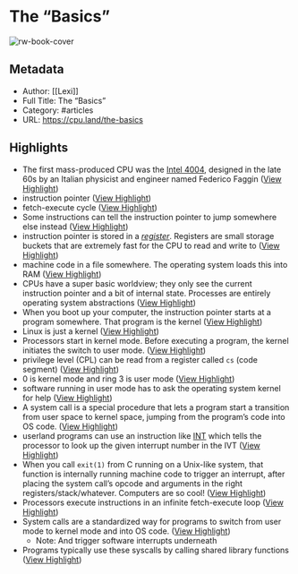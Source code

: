 # The “Basics”

![rw-book-cover](https://cpu.land/banner.png)

## Metadata
- Author: [[Lexi]]
- Full Title: The “Basics”
- Category: #articles
- URL: https://cpu.land/the-basics

## Highlights
- The first mass-produced CPU was the [Intel 4004](http://www.intel4004.com/), designed in the late 60s by an Italian physicist and engineer named Federico Faggin ([View Highlight](https://read.readwise.io/read/01hc0sta8rpy0k2vs7s9jnemw4))
- instruction pointer ([View Highlight](https://read.readwise.io/read/01hc0tj684s1ne0m11th94v42e))
- fetch-execute cycle ([View Highlight](https://read.readwise.io/read/01hc0tj8w97e0y85xk6bxxdrdj))
- Some instructions can tell the instruction pointer to jump somewhere else instead ([View Highlight](https://read.readwise.io/read/01hc0tvta6xzvqrebq61a9kpaj))
- instruction pointer is stored in a [*register*](https://en.wikipedia.org/wiki/Processor_register). Registers are small storage buckets that are extremely fast for the CPU to read and write to ([View Highlight](https://read.readwise.io/read/01hc0tx551gs20xqhtmnn50fn6))
- machine code in a file somewhere. The operating system loads this into RAM ([View Highlight](https://read.readwise.io/read/01hc0v2kx26s8djr8nx33xyk44))
- CPUs have a super basic worldview; they only see the current instruction pointer and a bit of internal state. Processes are entirely operating system abstractions ([View Highlight](https://read.readwise.io/read/01hc0v3ydmyf5f2afrefhmp6wt))
- When you boot up your computer, the instruction pointer starts at a program somewhere. That program is the kernel ([View Highlight](https://read.readwise.io/read/01hc0vfb2abpeemat2wq391t4e))
- Linux is just a kernel ([View Highlight](https://read.readwise.io/read/01hc0vg204y7qfhkpgpyqmfh58))
- Processors start in kernel mode. Before executing a program, the kernel initiates the switch to user mode. ([View Highlight](https://read.readwise.io/read/01hc0vjx5y8kqsvt7ge99dp9gx))
- privilege level (CPL) can be read from a register called `cs` (code segment) ([View Highlight](https://read.readwise.io/read/01hc0vkgekems6mas8tf4dt4em))
- 0 is kernel mode and ring 3 is user mode ([View Highlight](https://read.readwise.io/read/01hc0vn7k82sh5qn7kfh14f5kt))
- software running in user mode has to ask the operating system kernel for help ([View Highlight](https://read.readwise.io/read/01hc0vr20be0b6s2xtfarvf3rm))
- A system call is a special procedure that lets a program start a transition from user space to kernel space, jumping from the program’s code into OS code. ([View Highlight](https://read.readwise.io/read/01hc0vqsb95smdtg3szbfmwthj))
- userland programs can use an instruction like [INT](https://www.felixcloutier.com/x86/intn:into:int3:int1) which tells the processor to look up the given interrupt number in the IVT ([View Highlight](https://read.readwise.io/read/01hc0w54agz1gmptwsbh0fxb19))
- When you call `exit(1)` from C running on a Unix-like system, that function is internally running machine code to trigger an interrupt, after placing the system call’s opcode and arguments in the right registers/stack/whatever. Computers are so cool! ([View Highlight](https://read.readwise.io/read/01hc0wbxjqd7t6eye7f1ws0e9y))
- Processors execute instructions in an infinite fetch-execute loop ([View Highlight](https://read.readwise.io/read/01hc0wm6d38avfg65q44zh5qs6))
- System calls are a standardized way for programs to switch from user mode to kernel mode and into OS code. ([View Highlight](https://read.readwise.io/read/01hc0wnc0g32h8rnczapp2w4rn))
    - Note: And trigger software interrupts underneath
- Programs typically use these syscalls by calling shared library functions ([View Highlight](https://read.readwise.io/read/01hc0wqa79bfd0y0gkrf0mqyb4))
